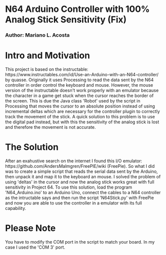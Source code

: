 # N64 Arduino Controller with 100% Analog Stick Sensitivity (Fix) 
<h3>Author: Mariano L. Acosta</h3>
<h1>Intro and Motivation</h1>
This project is based on the instructable: https://www.instructables.com/id/Use-an-Arduino-with-an-N64-controller/ by quasse. Originally it uses Processing to read the data sent by the N64 controller in order control the keyboard and mouse. However, the mouse version of the instructable doesn't work properly with an emulator because the character in a game get stuck when the cursor reaches the border of the screen. This is due the Java class 'Robot' used by the script in Processing that moves the cursor to an absolute position instead of using incremental deltas which are necessary for the controller plugin to correctly track the movement of the stick. A quick solution to this problem is to use the digital pad instead, but with this the sensitivity of the analog stick is lost and therefore the movement is not accurate. 

<h1>The Solution</h1>
After an exahustive search on the internet I found this I/O emulator: https://github.com/AndersMalmgren/FreePIE/wiki (FreePie). So what I did was to create a simple script that reads the serial data sent by the Arduino, then unpack it and map it to the keyboard an mouse. I solved the problem of using 'deltas' in the cursor and now the analog stick works great with full sensitivity in Project 64. To use this solution, load the program 'N64_Arduino.ino' to an Arduino Uno, connect the cables to a N64 controller as the intructable says and then run the script 'N64Stick.py' with FreePie and now you are able to use the controller in a emulator with its full capability. 


<h1>Please Note</h1>
You have to modify the COM port in the script to match your board. In my case I used the 'COM 3' port.
